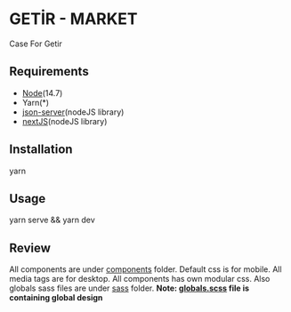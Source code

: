 # GETİR - MARKET

Case For Getir

## Requirements
- [Node](https://nodejs.org/en/download/)(14.7)
- Yarn(*)
- [json-server](https://github.com/typicode/json-server)(nodeJS library)
- [nextJS](https://nextjs.org/docs)(nodeJS library)

## Installation
  yarn

## Usage

  yarn serve && yarn dev

## Review
All components are under [components](./components) folder. Default css is for mobile. 
All media tags are for desktop.
All components has own modular css. Also globals sass files are under [sass](./sass) folder. **Note: [globals.scss](./sass/globals.scss) file is containing global design**